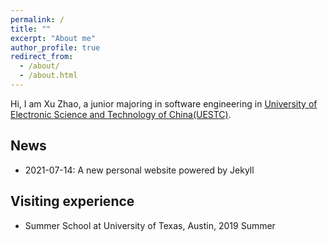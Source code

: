 ```yaml
---
permalink: /
title: ""
excerpt: "About me"
author_profile: true
redirect_from: 
  - /about/
  - /about.html
---
```


Hi, I am Xu Zhao, a junior majoring in software engineering in [University of Electronic Science and Technology of China(UESTC)](https://www.uestc.edu.cn/). 

## News

- 2021-07-14: A new personal website powered by Jekyll



## Visiting experience

- Summer School at University of Texas, Austin, 2019 Summer
